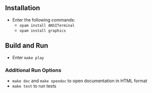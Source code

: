 ## Installation

* Enter the following commands:
    * `opam install ANSITerminal`
    * `opam install graphics`

## Build and Run

* Enter `make play`

### Additional Run Options

* `make doc` and `make opendoc` to open documentation in HTML format
* `make test` to run tests
